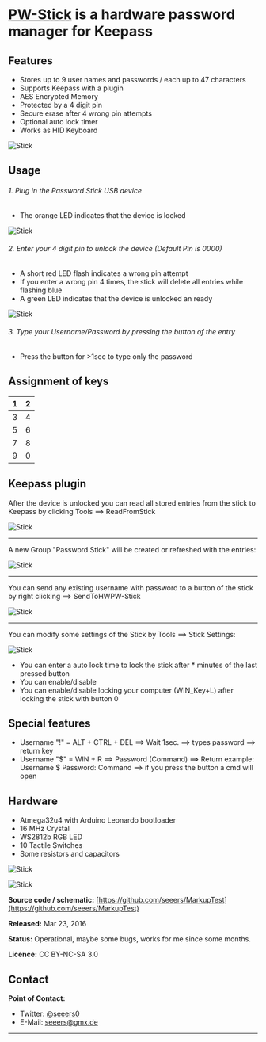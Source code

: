 **[PW-Stick](https://github.com/seeers/MarkupTest)** is a hardware password manager for Keepass
======


## Features
* Stores up to 9 user names and passwords / each up to 47 characters
* Supports Keepass with a plugin
* AES Encrypted Memory
* Protected by a 4 digit pin
* Secure erase after 4 wrong pin attempts
* Optional auto lock timer
* Works as HID Keyboard

![Stick](pictures/stick.jpg?raw=true)


## Usage
###### 1. Plug in the Password Stick USB device
   * The orange LED indicates that the device is locked

![Stick](pictures/locked.jpg?raw=true)

###### 2. Enter your 4 digit pin to unlock the device (Default Pin is 0000)
   * A short red LED flash indicates a wrong pin attempt
   * If you enter a wrong pin 4 times, the stick will delete all entries while flashing blue
   * A green LED indicates that the device is unlocked an ready

![Stick](pictures/unlocked.jpg?raw=true)

###### 3. Type your Username/Password by pressing the button of the entry
   * Press the button for >1sec to type only the password


## Assignment of keys

| 1 | 2 |  
| ------------- |:-------------:|
| 3 | 4 |
| 5 | 6 |
| 7 | 8 |
| 9 | 0 | *0 is also the lock key*


## Keepass plugin

After the device is unlocked you can read all stored entries from the stick to Keepass by clicking Tools ==> ReadFromStick

![Stick](pictures/KeepassMenu.png?raw=true)

------

A new Group "Password Stick" will be created or refreshed with the entries:

![Stick](pictures/KeepassStickGroup.png?raw=true)

------


You can send any existing username with password to a button of the stick by right clicking ==> SendToHWPW-Stick

![Stick](pictures/KeepassContextMenu.png?raw=true)

------

You can modify some settings of the Stick by Tools ==> Stick Settings:

![Stick](pictures/KeepassStickSettings.png?raw=true)

* You can enter a auto lock time to lock the stick after * minutes of the last pressed button
* You can enable/disable
* You can enable/disable locking your computer (WIN_Key+L) after locking the stick with button 0


## Special features
  * Username "!"  = ALT + CTRL + DEL ==> Wait 1sec. ==> types password ==> return key
  * Username "$"  = WIN + R ==> Password (Command) ==> Return
  example: Username $   Password: Command   ==> if you press the button a cmd will open


## Hardware

* Atmega32u4 with Arduino Leonardo bootloader
* 16 MHz Crystal
* WS2812b RGB LED
* 10 Tactile Switches
* Some resistors and capacitors


![Stick](pictures/pcb_b.jpg?raw=true)

![Stick](pictures/pcb_t.jpg?raw=true)


**Source code / schematic:** [https://github.com/seeers/MarkupTest](https://github.com/seeers/MarkupTest)


**Released:** Mar 23, 2016

**Status:** Operational, maybe some bugs, works for me since some months.

**Licence:**  CC BY-NC-SA 3.0

## Contact

**Point of Contact:**  
* Twitter: [@seeers0](https://twitter.com/seeers0)
* E-Mail: <seeers@gmx.de>




-----
